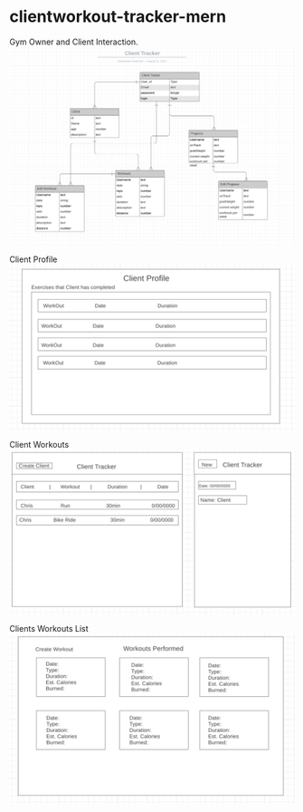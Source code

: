 # clientworkout-tracker-mern

Gym Owner and Client Interaction.
![](https://github.com/christophRyan01/clientTracker/blob/master/src/photos/crows-feet.png)

Client Profile
![](https://github.com/christophRyan01/clientTracker/blob/master/src/photos/Client-profile.png)

Client Workouts
![](https://github.com/christophRyan01/clientTracker/blob/master/src/photos/client-workouts.png)

Clients Workouts List
![](https://github.com/christophRyan01/clientTracker/blob/master/src/photos/client-workouts-list.png)
